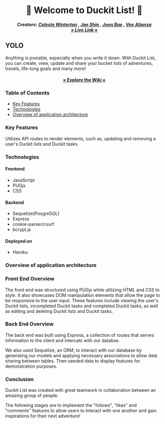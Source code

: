 <h1 align= "center" dir="auto">
  🐣 Welcome to Duckit List! 🐣
</h1>
<h5 align= "center" dir="auto">
  Creators:
      <a href="https://github.com/celestewinterton">Celeste Winterton</a>
      ,
      <a href="https://github.com/Shin-Jae">Jae Shin</a>
      ,
      <a href="https://github.com/Joon-Bae">Joon Bae</a>
      ,
      <a href="https://github.com/vee-alianza">Vee Alianza</a>
      </br>
      <a href="https://duckit-list.herokuapp.com/">» Live Link «</a>
</h5>


## YOLO
Anything is posisble, especially when you write it down. With Duckit List, you can create, view, update and share your bucket lists of adventures, travels, life-long goals and many more!

<h4 align= "center" dir="auto">
  <a href="https://github.com/Shin-Jae/Duckit-List/wiki">» Explore the Wiki «</a>
</h4>

### Table of Contents
- [Key Features](#Key-Features)
- [Technologies](#technologies)
- [Overview of application architecture](#overview-of-application-architecture)

### Key Features
Utilizes API routes to render elements, such as, updating and removing a user's Duckit lists and Duckit tasks
### Technologies
#### Frontend
- JavaScript
- PUGjs
- CSS
#### Backend
- Sequelize(PosgreSQL)
- Express
- cookie-parser/csurf
- bcrypt.js
#### Deployed on
- Heroku
### Overview of application architecture



### Front End Overview
The front end was structured using PUGjs while utilizing HTML and CSS to style. It also showcases DOM manipulation elements that allow the page to be responsive to the user input. These features include viewing the user's Duckit lists, incompleted Duckit tasks and completed Duckit tasks, as well as editing and deleting Duckit lists and Duckit tasks.

### Back End Overview
The back end was built using Express, a collection of routes that serves information to the client and intercats with our databse.

We also used Sequelize, an ORM, to interact with our database by generating our models and applying necessary associations to allow data sharing between tables. Then seeded data to display features for demonstration purposes.

### Conclusion
Duckit List was created with great teamwork in collaboration between an amazing group of people.

The following stages are to implement the "follows", "likes" and "comments" features to allow users to interact with one another and gain inspirations for their next adventure!

